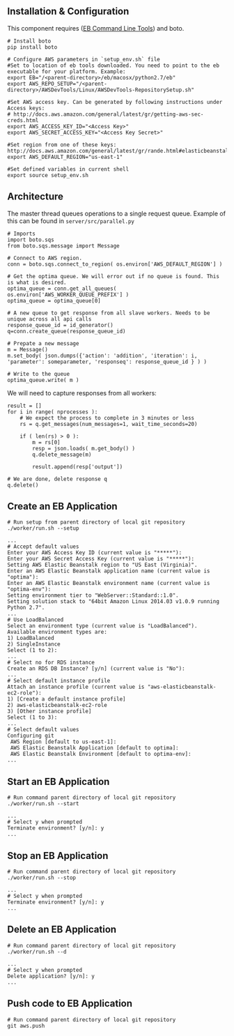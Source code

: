 Installation & Configuration
----------------------------

  This component requires ([EB Command Line Tools](http://aws.amazon.com/code/6752709412171743)) and boto.

    # Install boto
	pip install boto

    # Configure AWS parameters in `setup_env.sh` file
	#Set to location of eb tools downloaded. You need to point to the eb executable for your platform. Example:
	export EB="/<parent-directory>/eb/macosx/python2.7/eb"
	export AWS_REPO_SETUP="/<parent-directory>/AWSDevTools/Linux/AWSDevTools-RepositorySetup.sh"

	#Set AWS access key. Can be generated by following instructions under Access keys:
	# http://docs.aws.amazon.com/general/latest/gr/getting-aws-sec-creds.html
	export AWS_ACCESS_KEY_ID="<Access Key>"
	export AWS_SECRET_ACCESS_KEY="<Access Key Secret>"

	#Set region from one of these keys: http://docs.aws.amazon.com/general/latest/gr/rande.html#elasticbeanstalk_region
	export AWS_DEFAULT_REGION="us-east-1"

	#Set defined variables in current shell
	export source setup_env.sh


Architecture
------------

The master thread queues operations to a single request queue. Example of this can be found in `server/src/parallel.py`

	# Imports
	import boto.sqs
	from boto.sqs.message import Message

	# Connect to AWS region.
	conn = boto.sqs.connect_to_region( os.environ['AWS_DEFAULT_REGION'] )
    
	# Get the optima queue. We will error out if no queue is found. This is what is desired.
	optima_queue = conn.get_all_queues( os.environ['AWS_WORKER_QUEUE_PREFIX'] )
	optima_queue = optima_queue[0]

    # A new queue to get response from all slave workers. Needs to be unique across all api calls
    response_queue_id = id_generator()
    q=conn.create_queue(response_queue_id)

    # Prepate a new message
    m = Message()
    m.set_body( json.dumps({'action': 'addition', 'iteration': i, 'parameter': someparameter, 'responseq': response_queue_id } ) )

    # Write to the queue
    optima_queue.write( m )

We will need to capture responses from all workers:

    result = []
    for i in range( nprocesses ):
        # We expect the process to complete in 3 minutes or less
        rs = q.get_messages(num_messages=1, wait_time_seconds=20)
        
        if ( len(rs) > 0 ):
            m = rs[0]
            resp = json.loads( m.get_body() )
            q.delete_message(m)
        
            result.append(resp['output'])
   
    # We are done, delete response q
    q.delete()   


Create an EB Application
------------------------

    # Run setup from parent directory of local git repository
	./worker/run.sh --setup
	
	...
	# Accept default values
	Enter your AWS Access Key ID (current value is "*****"):
	Enter your AWS Secret Access Key (current value is "*****"):
	Setting AWS Elastic Beanstalk region to "US East (Virginia)".
	Enter an AWS Elastic Beanstalk application name (current value is "optima"):
	Enter an AWS Elastic Beanstalk environment name (current value is "optima-env"):
	Setting environment tier to "WebServer::Standard::1.0".
	Setting solution stack to "64bit Amazon Linux 2014.03 v1.0.9 running Python 2.7".
	...
	# Use LoadBalanced
	Select an environment type (current value is "LoadBalanced").
	Available environment types are:
	1) LoadBalanced
	2) SingleInstance
	Select (1 to 2):
	...
	# Select no for RDS instance
	Create an RDS DB Instance? [y/n] (current value is "No"):
	...
	# Select default instance profile
	Attach an instance profile (current value is "aws-elasticbeanstalk-ec2-role"):
	1) [Create a default instance profile]
	2) aws-elasticbeanstalk-ec2-role
	3) [Other instance profile]
	Select (1 to 3):
	...
	# Select default values
	Configuring git
	 AWS Region [default to us-east-1]:
	 AWS Elastic Beanstalk Application [default to optima]: 
	 AWS Elastic Beanstalk Environment [default to optima-env]:
	...
	


Start an EB Application
-----------------------

    # Run command parent directory of local git repository
	./worker/run.sh --start
	
	...
	# Select y when prompted
	Terminate environment? [y/n]: y
	...


Stop an EB Application
----------------------

    # Run command parent directory of local git repository
	./worker/run.sh --stop
	
	...
	# Select y when prompted
	Terminate environment? [y/n]: y
	...


Delete an EB Application
----------------------

    # Run command parent directory of local git repository
	./worker/run.sh --d
	
	...
	# Select y when prompted
	Delete application? [y/n]: y
	...


Push code to EB Application
---------------------------

    # Run command parent directory of local git repository
	git aws.push

